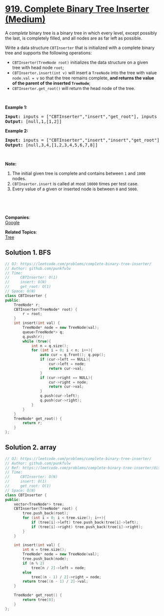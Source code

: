 # [919. Complete Binary Tree Inserter (Medium)](https://leetcode.com/problems/complete-binary-tree-inserter/)

<p>A <em>complete</em> binary tree is a binary tree in which every level, except possibly the last, is completely filled, and all nodes are as far left as possible.</p>

<p>Write a data structure&nbsp;<code>CBTInserter</code>&nbsp;that is initialized with a complete binary tree and supports the following operations:</p>

<ul>
	<li><code>CBTInserter(TreeNode root)</code> initializes the data structure on a given tree&nbsp;with head node <code>root</code>;</li>
	<li><code>CBTInserter.insert(int v)</code> will insert a <code>TreeNode</code>&nbsp;into the tree with value <code>node.val =&nbsp;v</code>&nbsp;so that the tree remains complete, <strong>and returns the value of the parent of the inserted <code>TreeNode</code></strong>;</li>
	<li><code>CBTInserter.get_root()</code> will return the head node of the tree.</li>
</ul>

<ol>
</ol>

<div>
<p>&nbsp;</p>

<p><strong>Example 1:</strong></p>

<pre><strong>Input: </strong>inputs = <span id="example-input-1-1">["CBTInserter","insert","get_root"]</span>, inputs = <span id="example-input-1-2">[[[1]],[2],[]]</span>
<strong>Output: </strong><span id="example-output-1">[null,1,[1,2]]</span>
</pre>

<div>
<p><strong>Example 2:</strong></p>

<pre><strong>Input: </strong>inputs = <span id="example-input-2-1">["CBTInserter","insert","insert","get_root"]</span>, inputs = <span id="example-input-2-2">[[[1,2,3,4,5,6]],[7],[8],[]]</span>
<strong>Output: </strong><span id="example-output-2">[null,3,4,[1,2,3,4,5,6,7,8]]</span></pre>
</div>

<div>
<p>&nbsp;</p>

<p><strong>Note:</strong></p>

<ol>
	<li>The initial given tree is complete and contains between <code>1</code> and <code>1000</code> nodes.</li>
	<li><code>CBTInserter.insert</code> is called at most <code>10000</code> times per test case.</li>
	<li>Every value of a given or inserted node is between <code>0</code> and <code>5000</code>.</li>
</ol>
</div>
</div>

<div>
<p>&nbsp;</p>

<div>&nbsp;</div>
</div>


**Companies**:  
[Google](https://leetcode.com/company/google)

**Related Topics**:  
[Tree](https://leetcode.com/tag/tree/)

## Solution 1. BFS

```cpp
// OJ: https://leetcode.com/problems/complete-binary-tree-inserter/
// Author: github.com/punkfulw
// Time:
//     CBTInserter: O(1)
//     insert: O(N)
//     get_root: O(1)
// Space: O(N)
class CBTInserter {
public:
    TreeNode* r;
    CBTInserter(TreeNode* root) {
        r = root;
    }
    int insert(int val) {
        TreeNode* node = new TreeNode(val);
        queue<TreeNode*> q;
        q.push(r);
        while (true){
            int n = q.size();
            for (int i = 0; i < n; i++){
                auto cur = q.front(); q.pop();
                if (cur->left == NULL){
                    cur->left = node;
                    return cur->val;
                }
                if (cur->right == NULL){
                    cur->right = node;
                    return cur->val;
                }
                q.push(cur->left);
                q.push(cur->right);
            }
        }
    }
    TreeNode* get_root() {
        return r;
    }
};
```

## Solution 2. array

```cpp
// OJ: https://leetcode.com/problems/complete-binary-tree-inserter/
// Author: github.com/punkfulw
// Ref: https://leetcode.com/problems/complete-binary-tree-inserter/discuss/178424/C%2B%2BJavaPython-O(1)-Insert
// Time:
//     CBTInserter: O(N)
//     insert: O(1)
//     get_root: O(1)
// Space: O(N)
class CBTInserter {
public:
    vector<TreeNode*> tree;
    CBTInserter(TreeNode* root) {
        tree.push_back(root);
        for (int i = 0; i < tree.size(); i++){
            if (tree[i]->left) tree.push_back(tree[i]->left);
            if (tree[i]->right) tree.push_back(tree[i]->right);
        }
    }
    
    int insert(int val) {
        int n = tree.size();
        TreeNode* node = new TreeNode(val);
        tree.push_back(node);
        if (n % 2)
            tree[n / 2]->left = node;
        else
            tree[(n - 1) / 2]->right = node;
        return tree[(n - 1) / 2]->val;
    }
    
    TreeNode* get_root() {
        return tree[0];
    }
};
```
